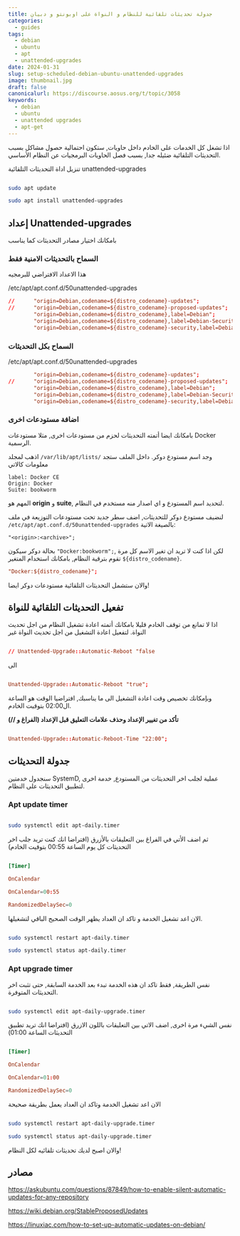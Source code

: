 ```yaml
---
title: جدولة تحديثات تلقائية للنظام و النواة على اوبونتو و دبيان
categories:
  - guides
tags:
  - debian
  - ubuntu
  - apt
  - unattended-upgrades
date: 2024-01-31
slug: setup-scheduled-debian-ubuntu-unattended-upgrades
image: thumbnail.jpg
draft: false
canonicalurl: https://discourse.aosus.org/t/topic/3058
keywords:
  - debian
  - ubuntu
  - unattended upgrades
  - apt-get
---
```


اذا تشغل كل الخدمات على الخادم داخل حاويات, ستكون احتمالية حصول مشاكل بسبب التحديثات التلقائية ضئيله جدا, بسبب فصل الحاويات البرمجيات عن النظام الأساسي.

تنزيل اداة التحديثات التلقائية unattended-upgrades
```bash

sudo apt update

sudo apt install unattended-upgrades

```
## إعداد Unattended-upgrades
بامكانك اختيار مصادر التحديثات كما يناسب

### السماح بالتحديثات الامنية فقط

هذا الاعداد الافتراضي للبرمجيه

/etc/apt/apt.conf.d/50unattended-upgrades
```conf
//      "origin=Debian,codename=${distro_codename}-updates";
//      "origin=Debian,codename=${distro_codename}-proposed-updates";
        "origin=Debian,codename=${distro_codename},label=Debian";
        "origin=Debian,codename=${distro_codename},label=Debian-Security";
        "origin=Debian,codename=${distro_codename}-security,label=Debian-Security";
```

### السماح بكل التحديثات

/etc/apt/apt.conf.d/50unattended-upgrades

```conf
        "origin=Debian,codename=${distro_codename}-updates";
//      "origin=Debian,codename=${distro_codename}-proposed-updates";
        "origin=Debian,codename=${distro_codename},label=Debian";
        "origin=Debian,codename=${distro_codename},label=Debian-Security";
        "origin=Debian,codename=${distro_codename}-security,label=Debian-Security";
```

### اضافة مستودعات اخرى

بامكانك ايضا أتمته التحديثات لحزم من مستودعات اخرى, مثلا مستودعات Docker الرسمية.

اذهب لمجلد  `/var/lib/apt/lists/` وجد اسم مستودع دوكر.
داخل الملف ستجد معلومات كالاتي
```
label: Docker CE
Origin: Docker
Suite: bookworm
```

المهم هو  **origin** و **suite**, لتحديد اسم المستودع و  اي اصدار منه مستخدم في النظام.

لنضيف مستودع دوكر للتحديثات, اضف سطر جديد تحت مستودعات التوزيعة في ملف  `/etc/apt/apt.conf.d/50unattended-upgrades`  بالصيغة الاتية:

`"<origin>:<archive>";`

بحالة دوكر سيكون `"Docker:bookworm";`, 
 لكن اذا كنت لا تريد ان تغير الاسم كل مرة تقوم بترقية النظام, بامكانك استخدام المتغير `${distro_codename}`.

```conf
"Docker:${distro_codename}";
```

والان ستشمل التحديثات التلقائية مستودعات دوكر ايضا!

## تفعيل التحديثات التلقائية للنواة

اذا لا تمانع من توقف الخادم قليلا بامكانك أتمته اعادة تشغيل النظام من اجل تحديث النواة.
لتفعيل اعادة التشغيل من اجل تحديث النواة غير
```conf

// Unattended-Upgrade::Automatic-Reboot "false

```

الى

```conf

Unattended-Upgrade::Automatic-Reboot "true";

```
وبإمكانك تخصيص وقت اعادة التشغيل الى ما يناسبك, افتراضيا الوقت هو الساعة ال02:00 بتوقيت الخادم.

**تأكد من تغيير الإعداد وحذف علامات التعليق قبل الإعداد (الفراغ و //)**

```conf

Unattended-Upgrade::Automatic-Reboot-Time "22:00";

```

## جدولة التحديثات

سنجدول خدمتين SystemD, عملية لجلب اخر التحديثات من المستودع, خدمة اخرى لتطبيق التحديثات على النظام.

### Apt update timer

```bash

sudo systemctl edit apt-daily.timer

```

ثم اضف الأتي في الفراغ بين التعليقات بالأزرق (افتراضا انك كنت تريد جلب اخر التحديثات كل يوم الساعة 00:55 بتوقيت الخادم)

```conf

[Timer]

OnCalendar

OnCalendar=00:55

RandomizedDelaySec=0

```

الان اعد تشغيل الخدمة و تاكد ان العداد يظهر الوقت الصحيح الباقي لتشغيلها.
```bash

sudo systemctl restart apt-daily.timer

sudo systemctl status apt-daily.timer

```

### Apt upgrade timer

نفس الطريقة, فقط تاكد ان هذه الخدمة تبدء بعد الخدمة السابقة, حتى تثبت اخر التحديثات المتوفرة.

```bash

sudo systemctl edit apt-daily-upgrade.timer

```

نفس الشيء مرة اخرى, اضف الاتي بين التعليقات باللون الازرق (افتراضا انك تريد تطبيق التحديثات الساعة 01:00)
```conf

[Timer]

OnCalendar

OnCalendar=01:00

RandomizedDelaySec=0

```

الان اعد تشغيل الخدمة وتاكد ان العداد يعمل بطريقة صحيحة
```bash

sudo systemctl restart apt-daily-upgrade.timer

sudo systemctl status apt-daily-upgrade.timer

```

والان اصبح لديك تحديثات تلقائيه لكل النظام!

## مصادر

https://askubuntu.com/questions/87849/how-to-enable-silent-automatic-updates-for-any-repository

https://wiki.debian.org/StableProposedUpdates

https://linuxiac.com/how-to-set-up-automatic-updates-on-debian/
